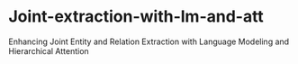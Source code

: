 # Joint-extraction-with-lm-and-att
Enhancing Joint Entity and Relation Extraction with Language Modeling and Hierarchical Attention
